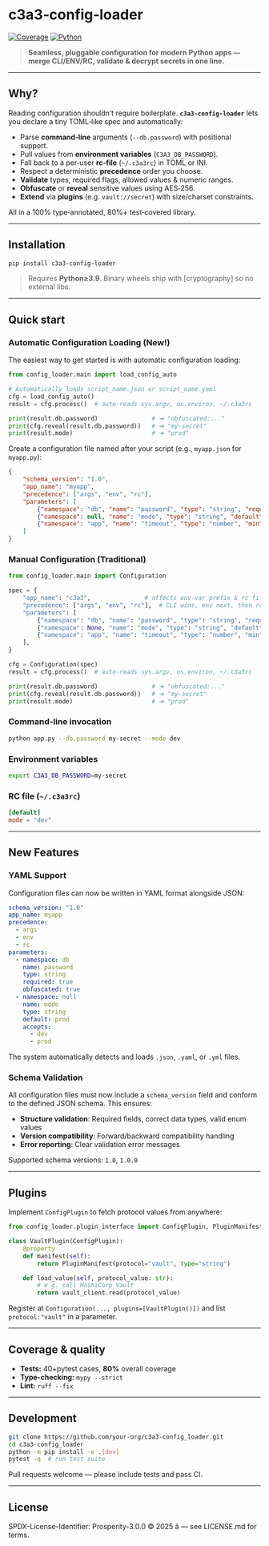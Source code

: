 # c3a3‑config‑loader

[![Coverage](https://img.shields.io/badge/coverage-80%25-brightgreen.svg)](./tests)
[![Python](https://img.shields.io/pypi/pyversions/c3a3-config-loader.svg)](https://pypi.org/project/c3a3-config-loader/)

> **Seamless, pluggable configuration for modern Python apps — merge CLI/ENV/RC, validate & decrypt secrets in one line.**

---

## Why?

Reading configuration shouldn’t require boilerplate. **`c3a3‑config‑loader`** lets you declare a tiny TOML‑like spec and automatically:

* Parse **command‑line** arguments (`--db.password`) with positional support.
* Pull values from **environment variables** (`C3A3_DB_PASSWORD`).
* Fall back to a per‑user **rc‑file** (`~/.c3a3rc`) in TOML or INI.
* Respect a deterministic **precedence** order you choose.
* **Validate** types, required flags, allowed values & numeric ranges.
* **Obfuscate** or **reveal** sensitive values using AES‑256.
* **Extend** via **plugins** (e.g. `vault://secret`) with size/charset constraints.

All in a 100% type‑annotated, 80%+ test‑covered library.

---

## Installation

```bash
pip install c3a3-config-loader
```

> Requires **Python≥3.9**.  Binary wheels ship with \[cryptography] so no external libs.

---

## Quick start

### Automatic Configuration Loading (New!)

The easiest way to get started is with automatic configuration loading:

```python
from config_loader.main import load_config_auto

# Automatically loads script_name.json or script_name.yaml
cfg = load_config_auto()
result = cfg.process()  # auto‑reads sys.argv, os.environ, ~/.c3a3rc

print(result.db.password)               # ➔ "obfuscated:..."
print(cfg.reveal(result.db.password))   # ➔ "my‑secret"
print(result.mode)                      # ➔ "prod"
```

Create a configuration file named after your script (e.g., `myapp.json` for `myapp.py`):

```json
{
    "schema_version": "1.0",
    "app_name": "myapp",
    "precedence": ["args", "env", "rc"],
    "parameters": [
        {"namespace": "db", "name": "password", "type": "string", "required": true, "obfuscated": true},
        {"namespace": null, "name": "mode", "type": "string", "default": "prod", "accepts": ["dev", "prod"]},
        {"namespace": "app", "name": "timeout", "type": "number", "min": 1, "max": 60, "default": 30}
    ]
}
```

### Manual Configuration (Traditional)

```python
from config_loader.main import Configuration

spec = {
    "app_name": "c3a3",               # affects env‑var prefix & rc file name
    "precedence": ["args", "env", "rc"],  # CLI wins, env next, then rc
    "parameters": [
        {"namespace": "db", "name": "password", "type": "string", "required": True, "obfuscated": True},
        {"namespace": None, "name": "mode", "type": "string", "default": "prod", "accepts": ["dev", "prod"]},
        {"namespace": "app", "name": "timeout", "type": "number", "min": 1, "max": 60, "default": 30},
    ],
}

cfg = Configuration(spec)
result = cfg.process()  # auto‑reads sys.argv, os.environ, ~/.c3a3rc

print(result.db.password)               # ➔ "obfuscated:..."
print(cfg.reveal(result.db.password))   # ➔ "my‑secret"
print(result.mode)                      # ➔ "prod"
```

### Command‑line invocation

```bash
python app.py --db.password my‑secret --mode dev
```

### Environment variables

```bash
export C3A3_DB_PASSWORD=my‑secret
```

### RC file (`~/.c3a3rc`)

```toml
[default]
mode = "dev"
```

---

## New Features

### YAML Support

Configuration files can now be written in YAML format alongside JSON:

```yaml
schema_version: "1.0"
app_name: myapp
precedence:
  - args
  - env
  - rc
parameters:
  - namespace: db
    name: password
    type: string
    required: true
    obfuscated: true
  - namespace: null
    name: mode
    type: string
    default: prod
    accepts:
      - dev
      - prod
```

The system automatically detects and loads `.json`, `.yaml`, or `.yml` files.

### Schema Validation

All configuration files must now include a `schema_version` field and conform to the defined JSON schema. This ensures:

* **Structure validation**: Required fields, correct data types, valid enum values
* **Version compatibility**: Forward/backward compatibility handling
* **Error reporting**: Clear validation error messages

Supported schema versions: `1.0`, `1.0.0`

---

## Plugins

Implement `ConfigPlugin` to fetch protocol values from anywhere:

```python
from config_loader.plugin_interface import ConfigPlugin, PluginManifest

class VaultPlugin(ConfigPlugin):
    @property
    def manifest(self):
        return PluginManifest(protocol="vault", type="string")

    def load_value(self, protocol_value: str):
        # e.g. call HashiCorp Vault
        return vault_client.read(protocol_value)
```

Register at `Configuration(..., plugins=[VaultPlugin()])` and list `protocol:"vault"` in a parameter.

---

## Coverage & quality

* **Tests:** 40+pytest cases, **80%** overall coverage
* **Type‑checking:** `mypy --strict`
* **Lint:** `ruff --fix`

---

## Development

```bash
git clone https://github.com/your‑org/c3a3‑config_loader.git
cd c3a3‑config_loader
python -m pip install -e .[dev]
pytest -q  # run test suite
```

Pull requests welcome — please include tests and pass CI.

---

## License

SPDX-License-Identifier: Prosperity-3.0.0
© 2025 ã — see LICENSE.md for terms.
